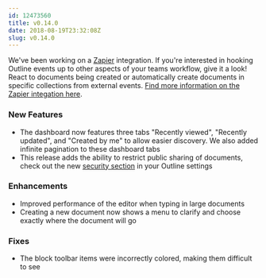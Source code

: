 ```yaml
---
id: 12473560
title: v0.14.0
date: 2018-08-19T23:32:08Z
slug: v0.14.0
---
```

    
We've been working on a [Zapier](https://zapier.com) integration. If you're interested in hooking Outline events up to other aspects of your teams workflow, give it a look! React to documents being created or automatically create documents in specific collections from external events. [Find more information on the Zapier integation here](https://github.com/outline/outline-zapier).

### New Features

- The dashboard now features three tabs "Recently viewed", "Recently updated", and "Created by me" to allow easier discovery. We also added infinite pagination to these dashboard tabs
- This release adds the ability to restrict public sharing of documents, check out the new [security section](https://www.getoutline.com/settings/security) in your Outline settings

### Enhancements

- Improved performance of the editor when typing in large documents
- Creating a new document now shows a menu to clarify and choose exactly where the document will go

### Fixes

- The block toolbar items were incorrectly colored, making them difficult to see
      